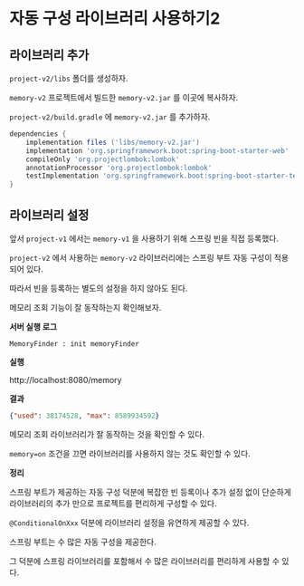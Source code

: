 # 자동 구성 라이브러리 사용하기2

## 라이브러리 추가

`project-v2/libs` 폴더를 생성하자.

`memory-v2` 프로젝트에서 빌드한 `memory-v2.jar` 를 이곳에 복사하자. 

`project-v2/build.gradle` 에 `memory-v2.jar` 를 추가하자.

```groovy
dependencies {
    implementation files ('libs/memory-v2.jar')
    implementation 'org.springframework.boot:spring-boot-starter-web'
    compileOnly 'org.projectlombok:lombok'
    annotationProcessor 'org.projectlombok:lombok'
    testImplementation 'org.springframework.boot:spring-boot-starter-test'
}

```

## 라이브러리 설정

앞서 `project-v1` 에서는 `memory-v1` 을 사용하기 위해 스프링 빈을 직접 등록했다.

`project-v2` 에서 사용하는 `memory-v2` 라이브러리에는 스프링 부트 자동 구성이 적용되어 있다. 

따라서 빈을 등록하는 별도의 설정을 하지 않아도 된다.


메모리 조회 기능이 잘 동작하는지 확인해보자.

**서버 실행 로그** 

```
MemoryFinder : init memoryFinder
```

**실행**

http://localhost:8080/memory

**결과** 

```json
{"used": 38174528, "max": 8589934592} 
```

메모리 조회 라이브러리가 잘 동작하는 것을 확인할 수 있다.

`memory=on` 조건을 끄면 라이브러리를 사용하지 않는 것도 확인할 수 있다.

**정리**

스프링 부트가 제공하는 자동 구성 덕분에 복잡한 빈 등록이나 추가 설정 없이 단순하게 라이브러리의 추가 만으로 프로젝트를 편리하게 구성할 수 있다.

`@ConditionalOnXxx` 덕분에 라이브러리 설정을 유연하게 제공할 수 있다.

스프링 부트는 수 많은 자동 구성을 제공한다. 

그 덕분에 스프링 라이브러리를 포함해서 수 많은 라이브러리를 편리하게 사용할 수 있다.
